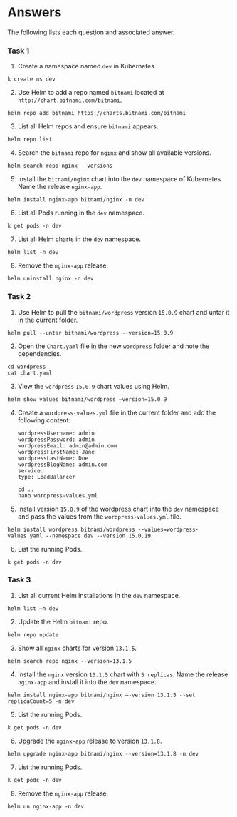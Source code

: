 # Answers

The following lists each question and associated answer.

### Task 1

1. Create a namespace named `dev` in Kubernetes.

  ```
  k create ns dev
  ```

2. Use Helm to add a repo named `bitnami` located at `http://chart.bitnami.com/bitnami`.

  ```
  helm repo add bitnami https://charts.bitnami.com/bitnami
  ```

3. List all Helm repos and ensure `bitnami` appears.

  ```
  helm repo list
  ```

4. Search the `bitnami` repo for `nginx` and show all available versions.

  ```
  helm search repo nginx --versions
  ```

5. Install the `bitnami/nginx` chart into the `dev` namespace of Kubernetes. Name the release `nginx-app`.

  ```
  helm install nginx-app bitnami/nginx -n dev
  ```

6. List all Pods running in the `dev` namespace.

  ```
  k get pods -n dev
  ```

7. List all Helm charts in the `dev` namespace.

  ```
  helm list -n dev
  ```

8. Remove the `nginx-app` release.

  ```
  helm uninstall nginx -n dev
  ```

### Task 2

1. Use Helm to pull the `bitnami/wordpress` version `15.0.9` chart and untar it in the current folder.

  ```
  helm pull --untar bitnami/wordpress --version=15.0.9
  ```

2. Open the `Chart.yaml` file in the new `wordpress` folder and note the dependencies.

  ```
  cd wordpress
  cat chart.yaml
  ```

3. View the `wordpress` `15.0.9` chart values using Helm.

  ```
  helm show values bitnami/wordpress –version=15.0.9 
  ```

4. Create a `wordpress-values.yml` file in the current folder and add the following content:

    ```
    wordpressUsername: admin 
    wordpressPassword: admin 
    wordpressEmail: admin@admin.com 
    wordpressFirstName: Jane 
    wordpressLastName: Doe 
    wordpressBlogName: admin.com 
    service: 
    type: LoadBalancer
    ```

    ```
    cd ..
    nano wordpress-values.yml
    ```

5. Install version `15.0.9` of the wordpress chart into the `dev` namespace and pass the values from the `wordpress-values.yml` file.

  ```
  helm install wordpress bitnami/wordpress --values=wordpress-values.yaml --namespace dev --version 15.0.19
  ```

6. List the running Pods.

  ```
  k get pods -n dev
  ```

### Task 3

1. List all current Helm installations in the `dev` namespace.

  ```
  helm list –n dev 
  ```

2. Update the Helm `bitnami` repo.

  ```
  helm repo update
  ```

3. Show all `nginx` charts for version `13.1.5`.

  ```
  helm search repo nginx --version=13.1.5
  ```

4. Install the `nginx` version `13.1.5` chart with `5 replicas`. Name the release `nginx-app` and install it into the `dev` namespace.

  ```
  helm install nginx-app bitnami/nginx –-version 13.1.5 --set replicaCount=5 -n dev
  ```

5. List the running Pods.

  ```
  k get pods -n dev
  ```

6. Upgrade the `nginx-app` release to version `13.1.8`.

  ```
  helm upgrade nginx-app bitnami/nginx --version=13.1.8 -n dev
  ```

7. List the running Pods.

  ```
  k get pods -n dev
  ```

8. Remove the `nginx-app` release.

  ```
  helm un nginx-app -n dev
  ```
